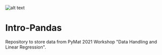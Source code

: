 ![alt text](https://github.com/pymatufrpe/pymat2021/blob/master/assets/images/logos/logopymat21.jpg?raw=true "Símbolo do PyMat" )
# Intro-Pandas
Repository to store data from PyMat 2021 Workshop "Data Handling and Linear Regression".

